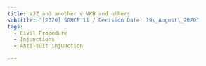 ```yaml
---
title: VJZ and another v VKB and others
subtitle: "[2020] SGHCF 11 / Decision Date: 19\_August\_2020"
tags:
  - Civil Procedure
  - Injunctions
  - Anti-suit injunction

---
```

